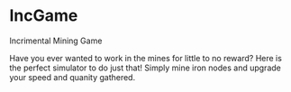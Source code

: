 # IncGame
Incrimental Mining Game

Have you ever wanted to work in the mines for little to no reward? Here is the perfect simulator to do just that! Simply mine iron nodes and upgrade your speed and quanity gathered.

